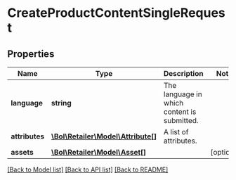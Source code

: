 # CreateProductContentSingleRequest

## Properties
Name | Type | Description | Notes
------------ | ------------- | ------------- | -------------
**language** | **string** | The language in which content is submitted. | 
**attributes** | [**\Bol\Retailer\Model\Attribute[]**](Attribute.md) | A list of attributes. | 
**assets** | [**\Bol\Retailer\Model\Asset[]**](Asset.md) |  | [optional] 

[[Back to Model list]](../README.md#documentation-for-models) [[Back to API list]](../README.md#documentation-for-api-endpoints) [[Back to README]](../README.md)


